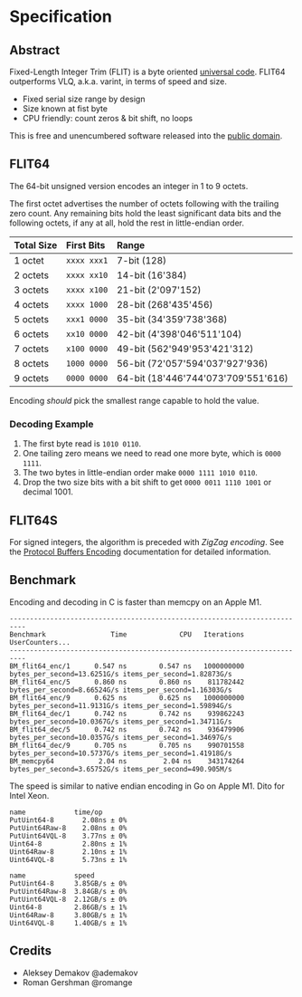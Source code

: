 # Specification

## Abstract

Fixed-Length Integer Trim (FLIT) is a byte oriented
[universal code](https://en.wikipedia.org/wiki/Universal_code_%28data_compression%29).
FLIT64 outperforms VLQ, a.k.a. varint, in terms of speed and size.

* Fixed serial size range by design
* Size known at fist byte
* CPU friendly: count zeros & bit shift, no loops

This is free and unencumbered software released into the
[public domain](http://creativecommons.org/publicdomain/zero/1.0).


## FLIT64

The 64-bit unsigned version encodes an integer in 1 to 9 octets.

The first octet advertises the number of octets following with the trailing
zero count. Any remaining bits hold the least significant data bits and the
following octets, if any at all, hold the rest in little-endian order.

| Total Size | First Bits  | Range                               |
|:-----------|:------------|:------------------------------------|
| 1 octet    | `xxxx xxx1` | 7-bit (128)                         |
| 2 octets   | `xxxx xx10` | 14-bit (16'384)                     |
| 3 octets   | `xxxx x100` | 21-bit (2'097'152)                  |
| 4 octets   | `xxxx 1000` | 28-bit (268'435'456)                |
| 5 octets   | `xxx1 0000` | 35-bit (34'359'738'368)             |
| 6 octets   | `xx10 0000` | 42-bit (4'398'046'511'104)          |
| 7 octets   | `x100 0000` | 49-bit (562'949'953'421'312)        |
| 8 octets   | `1000 0000` | 56-bit (72'057'594'037'927'936)     |
| 9 octets   | `0000 0000` | 64-bit (18'446'744'073'709'551'616) |

Encoding *should* pick the smallest range capable to hold the value.


### Decoding Example

1. The first byte read is `1010 0110`.
2. One tailing zero means we need to read one more byte, which is `0000 1111`.
3. The two bytes in little-endian order make `0000 1111 1010 0110`.
4. Drop the two size bits with a bit shift to get `0000 0011 1110 1001` or decimal 1001.


## FLIT64S

For signed integers, the algorithm is preceded with *ZigZag encoding*. See the
[Protocol Buffers Encoding](https://developers.google.com/protocol-buffers/docs/encoding#signed-integers)
documentation for detailed information.

## Benchmark

Encoding and decoding in C is faster than memcpy on an Apple M1.

```
--------------------------------------------------------------------------
Benchmark                Time             CPU   Iterations UserCounters...
--------------------------------------------------------------------------
BM_flit64_enc/1      0.547 ns        0.547 ns   1000000000 bytes_per_second=13.6251G/s items_per_second=1.82873G/s
BM_flit64_enc/5      0.860 ns        0.860 ns    811782442 bytes_per_second=8.66524G/s items_per_second=1.16303G/s
BM_flit64_enc/9      0.625 ns        0.625 ns   1000000000 bytes_per_second=11.9131G/s items_per_second=1.59894G/s
BM_flit64_dec/1      0.742 ns        0.742 ns    939862243 bytes_per_second=10.0367G/s items_per_second=1.34711G/s
BM_flit64_dec/5      0.742 ns        0.742 ns    936479906 bytes_per_second=10.0357G/s items_per_second=1.34697G/s
BM_flit64_dec/9      0.705 ns        0.705 ns    990701558 bytes_per_second=10.5737G/s items_per_second=1.41918G/s
BM_memcpy64           2.04 ns         2.04 ns    343174264 bytes_per_second=3.65752G/s items_per_second=490.905M/s
```

The speed is similar to native endian encoding in Go on Apple M1. Dito for Intel Xeon.

```
name            time/op
PutUint64-8       2.08ns ± 0%
PutUint64Raw-8    2.08ns ± 0%
PutUint64VQL-8    3.77ns ± 0%
Uint64-8          2.80ns ± 1%
Uint64Raw-8       2.10ns ± 1%
Uint64VQL-8       5.73ns ± 1%

name            speed
PutUint64-8     3.85GB/s ± 0%
PutUint64Raw-8  3.84GB/s ± 0%
PutUint64VQL-8  2.12GB/s ± 0%
Uint64-8        2.86GB/s ± 1%
Uint64Raw-8     3.80GB/s ± 1%
Uint64VQL-8     1.40GB/s ± 1%
```


## Credits

* Aleksey Demakov @ademakov
* Roman Gershman @romange
